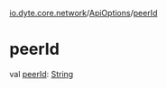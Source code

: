 [io.dyte.core.network](../index.md)/[ApiOptions](index.md)/[peerId](peer-id.md)

# peerId


val [peerId](peer-id.md): [String](https://kotlinlang.org/api/latest/jvm/stdlib/kotlin/-string/index.html)
